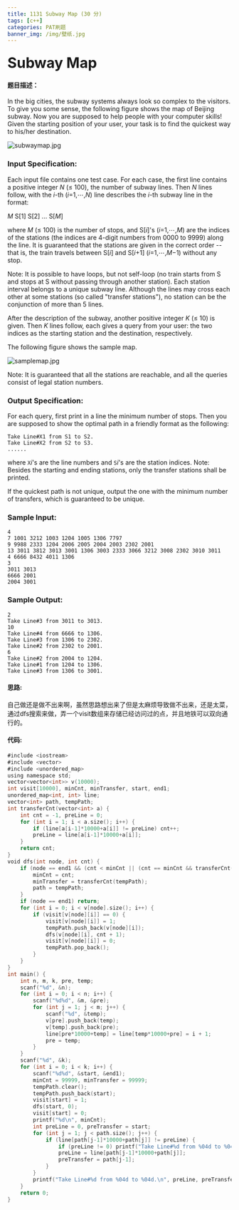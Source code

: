 ```yaml
---
title: 1131 Subway Map (30 分)
tags: [c++]
categories: PAT刷题
banner_img: /img/壁纸.jpg
---
```


### <font size=6px>Subway Map</font>

#### 题目描述：

In the big cities, the subway systems always look so complex to the visitors. To give you some sense, the following figure shows the map of Beijing subway. Now you are supposed to help people with your computer skills! Given the starting position of your user, your task is to find the quickest way to his/her destination.

![subwaymap.jpg](https://images.ptausercontent.com/55799c23-4bdb-4e32-af7f-6d41accfdd2b.jpg)

### Input Specification:

Each input file contains one test case. For each case, the first line contains a positive integer *N* (≤ 100), the number of subway lines. Then *N* lines follow, with the *i*-th (*i*=1,⋯,*N*) line describes the *i*-th subway line in the format:

*M* S[1] S[2] ... S[*M*]

where *M* (≤ 100) is the number of stops, and S[*i*]'s (*i*=1,⋯,*M*) are the indices of the stations (the indices are 4-digit numbers from 0000 to 9999) along the line. It is guaranteed that the stations are given in the correct order -- that is, the train travels between S[*i*] and S[*i*+1] (*i*=1,⋯,*M*−1) without any stop.

Note: It is possible to have loops, but not self-loop (no train starts from S and stops at S without passing through another station). Each station interval belongs to a unique subway line. Although the lines may cross each other at some stations (so called "transfer stations"), no station can be the conjunction of more than 5 lines.

After the description of the subway, another positive integer *K* (≤ 10) is given. Then *K* lines follow, each gives a query from your user: the two indices as the starting station and the destination, respectively.

The following figure shows the sample map.

![samplemap.jpg](https://images.ptausercontent.com/932c8f1b-7dd5-489d-a774-a91c1fabba7f.jpg)

Note: It is guaranteed that all the stations are reachable, and all the queries consist of legal station numbers.

### Output Specification:

For each query, first print in a line the minimum number of stops. Then you are supposed to show the optimal path in a friendly format as the following:

```
Take Line#X1 from S1 to S2.
Take Line#X2 from S2 to S3.
......
```

where `X`*i*'s are the line numbers and `S`*i*'s are the station indices. Note: Besides the starting and ending stations, only the transfer stations shall be printed.

If the quickest path is not unique, output the one with the minimum number of transfers, which is guaranteed to be unique.

### Sample Input:

```in
4
7 1001 3212 1003 1204 1005 1306 7797
9 9988 2333 1204 2006 2005 2004 2003 2302 2001
13 3011 3812 3013 3001 1306 3003 2333 3066 3212 3008 2302 3010 3011
4 6666 8432 4011 1306
3
3011 3013
6666 2001
2004 3001
```

### Sample Output:

```out
2
Take Line#3 from 3011 to 3013.
10
Take Line#4 from 6666 to 1306.
Take Line#3 from 1306 to 2302.
Take Line#2 from 2302 to 2001.
6
Take Line#2 from 2004 to 1204.
Take Line#1 from 1204 to 1306.
Take Line#3 from 1306 to 3001.
```

#### 思路:

自己做还是做不出来啊，虽然思路想出来了但是太麻烦导致做不出来，还是太菜，通过dfs搜索来做，弄一个visit数组来存储已经访问过的点，并且地铁可以双向通行的。

#### 代码:

```go
#include <iostream>
#include <vector>
#include <unordered_map>
using namespace std;
vector<vector<int>> v(10000);
int visit[10000], minCnt, minTransfer, start, end1;
unordered_map<int, int> line;
vector<int> path, tempPath;
int transferCnt(vector<int> a) {
    int cnt = -1, preLine = 0;
    for (int i = 1; i < a.size(); i++) {
        if (line[a[i-1]*10000+a[i]] != preLine) cnt++;
        preLine = line[a[i-1]*10000+a[i]];
    }
    return cnt;
}
void dfs(int node, int cnt) {
    if (node == end1 && (cnt < minCnt || (cnt == minCnt && transferCnt(tempPath) < minTransfer))) {
        minCnt = cnt;
        minTransfer = transferCnt(tempPath);
        path = tempPath;
    }
    if (node == end1) return;
    for (int i = 0; i < v[node].size(); i++) {
        if (visit[v[node][i]] == 0) {
            visit[v[node][i]] = 1;
            tempPath.push_back(v[node][i]);
            dfs(v[node][i], cnt + 1);
            visit[v[node][i]] = 0;
            tempPath.pop_back();
        }
    }
}
int main() {
    int n, m, k, pre, temp;
    scanf("%d", &n);
    for (int i = 0; i < n; i++) {
        scanf("%d%d", &m, &pre);
        for (int j = 1; j < m; j++) {
            scanf("%d", &temp);
            v[pre].push_back(temp);
            v[temp].push_back(pre);
            line[pre*10000+temp] = line[temp*10000+pre] = i + 1;
            pre = temp;
        }
    }
    scanf("%d", &k);
    for (int i = 0; i < k; i++) {
        scanf("%d%d", &start, &end1);
        minCnt = 99999, minTransfer = 99999;
        tempPath.clear();
        tempPath.push_back(start);
        visit[start] = 1;
        dfs(start, 0);
        visit[start] = 0;
        printf("%d\n", minCnt);
        int preLine = 0, preTransfer = start;
        for (int j = 1; j < path.size(); j++) {
            if (line[path[j-1]*10000+path[j]] != preLine) {
                if (preLine != 0) printf("Take Line#%d from %04d to %04d.\n", preLine, preTransfer, path[j-1]);
                preLine = line[path[j-1]*10000+path[j]];
                preTransfer = path[j-1];
            }
        }
        printf("Take Line#%d from %04d to %04d.\n", preLine, preTransfer, end1);
    }
    return 0;
}
```

